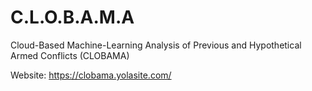 # C.L.O.B.A.M.A
Cloud-Based Machine-Learning Analysis of Previous and Hypothetical Armed Conflicts (CLOBAMA)

Website: https://clobama.yolasite.com/
